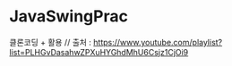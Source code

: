 # JavaSwingPrac
클론코딩 + 활용 // 출처 : https://www.youtube.com/playlist?list=PLHGvDasahwZPXuHYGhdMhU6Csjz1CjOi9
